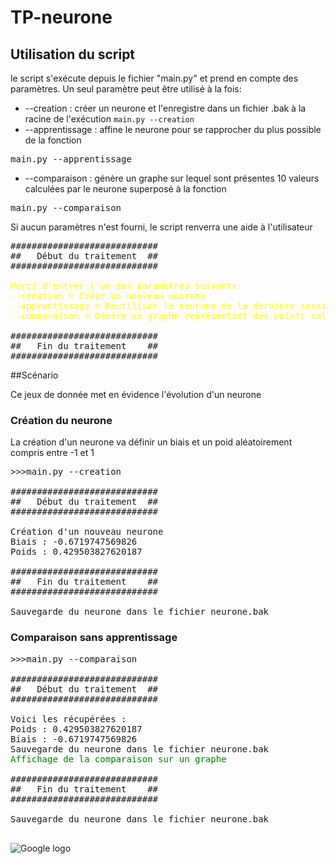 # TP-neurone
<p></p>

## Utilisation du script
le script s'exécute depuis le fichier "main.py" et prend en compte des paramètres. Un seul paramètre peut être utilisé à la fois:
- --creation : créer un neurone et l'enregistre dans un fichier .bak à la racine de l'exécution
 <code>main.py --creation</code>
- --apprentissage : affine le neurone pour se rapprocher du plus possible de la fonction
<pre>main.py --apprentissage</pre>
- --comparaison : génère un graphe sur lequel sont présentes 10 valeurs calculées par le neurone superposé à la fonction
<pre>main.py --comparaison</pre>

Si aucun paramètres n'est fourni, le script renverra une aide à l'utilisateur
<pre>############################
##   Début du traitement  ##
############################
    
<span style="color:yellow">Merci d'entrer l'un des paramètres suivants:
--creation = Créer un nouveau neurone
--apprentissage = Reutiliser le neurone de la dernière session afin de l'affiner
--comparaison = Génére un graphe représentant des points calculés par le neurone et la courbe de la fonction désirée</span>
    
############################
##   Fin du traitement    ##
############################</pre>
##Scénario
<p>Ce jeux de donnée met en évidence l'évolution d'un neurone</p>

### Création du neurone
La création d'un neurone va définir un biais et un poid aléatoirement compris entre -1 et 1 
<pre>>>>main.py --creation
    
############################
##   Début du traitement  ##
############################
    
Création d'un nouveau neurone
Biais : -0.6719747569826
Poids : 0.429503827620187
    
############################
##   Fin du traitement    ##
############################

Sauvegarde du neurone dans le fichier neurone.bak
</pre>

### Comparaison sans apprentissage
<pre>>>>main.py --comparaison
    
############################
##   Début du traitement  ##
############################
    
Voici les récupérées :
Poids : 0.429503827620187
Biais : -0.6719747569826
Sauvegarde du neurone dans le fichier neurone.bak
<span style="color:green">Affichage de la comparaison sur un graphe</span>
    
############################
##   Fin du traitement    ##
############################

Sauvegarde du neurone dans le fichier neurone.bak
 </pre>
 ![Google logo](https://www.google.fr/images/srpr/logo11w.png "google logo")
